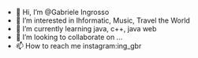 - 👋 Hi, I’m @Gabriele Ingrosso
- 👀 I’m interested in Ihformatic, Music, Travel the World 
- 🌱 I’m currently learning java, c++, java web
- 💞️ I’m looking to collaborate on ...
- 📫 How to reach me instagram:ing_gbr

<!---
Gabrjjx/Gabrjjx is a ✨ special ✨ repository because its `README.md` (this file) appears on your GitHub profile.
You can click the Preview link to take a look at your changes.
--->
